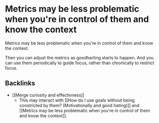 # Metrics may be less problematic when you're in control of them and know the context
Metrics may be less problematic when you're in control of them and know the context.

Then you can adjust the metrics as goodharting starts to happen. And you can use them periodically to guide focus, rather than chronically to restrict focus.

## Backlinks
* [[Merge curiosity and effectivness]]
	* This may interact with [[How do I use goals without being constricted by them? (Motivationally and good hating)]] and [[Metrics may be less problematic when you're in control of them and know the context]].

<!-- #Life -->

<!-- {BearID:5EAA35DC-0F72-453F-AF39-7E901E88B299-15756-000013040EBC5A2B} -->
